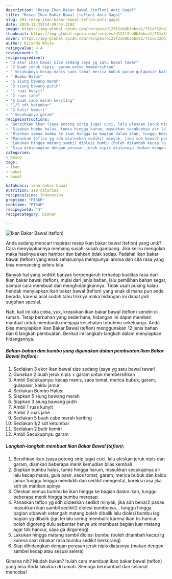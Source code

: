 ```yaml
---
description: "Resep Ikan Bakar Bawal (teflon) Anti Gagal"
title: "Resep Ikan Bakar Bawal (teflon) Anti Gagal"
slug: 203-resep-ikan-bakar-bawal-teflon-anti-gagal
date: 2020-11-25T14:49:44.319Z
image: https://img-global.cpcdn.com/recipes/d123f2cb8b3bbce1/751x532cq70/ikan-bakar-bawal-teflon-foto-resep-utama.jpg
thumbnail: https://img-global.cpcdn.com/recipes/d123f2cb8b3bbce1/751x532cq70/ikan-bakar-bawal-teflon-foto-resep-utama.jpg
cover: https://img-global.cpcdn.com/recipes/d123f2cb8b3bbce1/751x532cq70/ikan-bakar-bawal-teflon-foto-resep-utama.jpg
author: Ricardo White
ratingvalue: 4.4
reviewcount: 5
recipeingredient:
- "3 ekor ikan bawal size sedang saya yg satu bawal tawar"
- "2 buah jeruk nipis  garam untuk membersihkan"
- " Secukupnya kecap manis saos tomat merica bubuk garam gulapasir kaldu jamur"
- " Bumbu Halus"
- "5 siung bawang merah"
- "3 siung bawang putih"
- "1 ruas kunyit"
- "2 ruas jahe"
- "5 buah cabe merah keriting"
- "1/2 sdt ketumbar"
- "2 butir kemiri"
- " Secukupnya garam"
recipeinstructions:
- "Bersihkan ikan (saya potong sirip juga) cuci, lalu oleskan jeruk nipis dan garam, diamkan beberapa menit kemudian bilas kembali"
- "Siapkan bumbu halus, tumis hingga harum, masukkan secukupnya air lalu kecap manis, gula pasir, saos tomat, garam, merica bubuk dan kaldu jamur tunggu hingga mendidih dan sedikit mengental, koreksi rasa jika sdh ok matikan apinya"
- "Oleskan semua bumbu ke ikan hingga ke bagian dalam ikan, tunggu beberapa menit hingga bumbu meresap"
- "Panaskan teflon yg sdh dioleskan sedikit minyak, jika sdh benar2 panas masukkan ikan sambil sedikit2 diolesi bumbunya... tunggu hingga bagian albawah setengah matang boleh dibalik lalu diolesi bumbu lagi bagian yg dibalik (jgn terlalu sering membalik karena ikan bs hancur, boleh digoreng dulu sebentar hanya utk membuat bagian luar matang agar tdk hancur, saya ga dirgoreng)"
- "Lakukan hingga matang sambil diolesi bumbu (boleh ditambah kecap lg karena saat dibakar rasa bumbu sedikit berkurang)"
- "Siap dihidangkan dengan perasan jeruk nipis diatasnya (makan dengan sambel kecap atau sesuai selera)"
categories:
- Resep
tags:
- ikan
- bakar
- bawal

katakunci: ikan bakar bawal 
nutrition: 119 calories
recipecuisine: Indonesian
preptime: "PT36M"
cooktime: "PT34M"
recipeyield: "4"
recipecategory: Dinner

---
```



![Ikan Bakar Bawal (teflon)](https://img-global.cpcdn.com/recipes/d123f2cb8b3bbce1/751x532cq70/ikan-bakar-bawal-teflon-foto-resep-utama.jpg)

Anda sedang mencari inspirasi resep ikan bakar bawal (teflon) yang unik? Cara menyiapkannya memang susah-susah gampang. Jika keliru mengolah maka hasilnya akan hambar dan bahkan tidak sedap. Padahal ikan bakar bawal (teflon) yang enak seharusnya mempunyai aroma dan cita rasa yang bisa memancing selera kita.

Banyak hal yang sedikit banyak berpengaruh terhadap kualitas rasa dari ikan bakar bawal (teflon), mulai dari jenis bahan, lalu pemilihan bahan segar, sampai cara membuat dan menghidangkannya. Tidak usah pusing kalau hendak menyiapkan ikan bakar bawal (teflon) yang enak di mana pun anda berada, karena asal sudah tahu triknya maka hidangan ini dapat jadi suguhan spesial.




Nah, kali ini kita coba, yuk, kreasikan ikan bakar bawal (teflon) sendiri di rumah. Tetap berbahan yang sederhana, hidangan ini dapat memberi manfaat untuk membantu menjaga kesehatan tubuhmu sekeluarga. Anda bisa menyiapkan Ikan Bakar Bawal (teflon) menggunakan 12 jenis bahan dan 6 langkah pembuatan. Berikut ini langkah-langkah dalam menyiapkan hidangannya.

<!--inarticleads1-->

##### Bahan-bahan dan bumbu yang digunakan dalam pembuatan Ikan Bakar Bawal (teflon):

1. Sediakan 3 ekor ikan bawal size sedang (saya yg satu bawal tawar)
1. Gunakan 2 buah jeruk nipis + garam untuk membersihkan
1. Ambil  Secukupnya: kecap manis, saos tomat, merica bubuk, garam, gulapasir, kaldu jamur
1. Sediakan  Bumbu Halus:
1. Siapkan 5 siung bawang merah
1. Siapkan 3 siung bawang putih
1. Ambil 1 ruas kunyit
1. Ambil 2 ruas jahe
1. Sediakan 5 buah cabe merah keriting
1. Sediakan 1/2 sdt ketumbar
1. Sediakan 2 butir kemiri
1. Ambil  Secukupnya: garam




<!--inarticleads2-->

##### Langkah-langkah membuat Ikan Bakar Bawal (teflon):

1. Bersihkan ikan (saya potong sirip juga) cuci, lalu oleskan jeruk nipis dan garam, diamkan beberapa menit kemudian bilas kembali
1. Siapkan bumbu halus, tumis hingga harum, masukkan secukupnya air lalu kecap manis, gula pasir, saos tomat, garam, merica bubuk dan kaldu jamur tunggu hingga mendidih dan sedikit mengental, koreksi rasa jika sdh ok matikan apinya
1. Oleskan semua bumbu ke ikan hingga ke bagian dalam ikan, tunggu beberapa menit hingga bumbu meresap
1. Panaskan teflon yg sdh dioleskan sedikit minyak, jika sdh benar2 panas masukkan ikan sambil sedikit2 diolesi bumbunya... tunggu hingga bagian albawah setengah matang boleh dibalik lalu diolesi bumbu lagi bagian yg dibalik (jgn terlalu sering membalik karena ikan bs hancur, boleh digoreng dulu sebentar hanya utk membuat bagian luar matang agar tdk hancur, saya ga dirgoreng)
1. Lakukan hingga matang sambil diolesi bumbu (boleh ditambah kecap lg karena saat dibakar rasa bumbu sedikit berkurang)
1. Siap dihidangkan dengan perasan jeruk nipis diatasnya (makan dengan sambel kecap atau sesuai selera)




Gimana nih? Mudah bukan? Itulah cara membuat ikan bakar bawal (teflon) yang bisa Anda lakukan di rumah. Semoga bermanfaat dan selamat mencoba!
